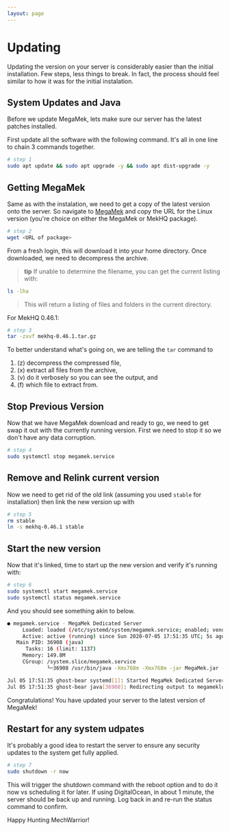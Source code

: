 ```yaml
---
layout: page
---
```

# Updating

Updating the version on your server is considerably easier than the initial
installation. Few steps, less things to break. In fact, the process should
feel similar to how it was for the initial instalation.

## System Updates and Java

Before we update MegaMek, lets make sure our server has the latest patches
installed.

First update all the software with the following command. It's all in one line
to chain 3 commands together.

```bash
# step 1
sudo apt update && sudo apt upgrade -y && sudo apt dist-upgrade -y
```

## Getting MegaMek

Same as with the instalation, we need to get a copy of the latest version onto
the server. So navigate to [MegaMek](https://megamek.org/downloads.html)
and copy the URL for the Linux version (you're choice on either the MegaMek
or MekHQ package).

```bash
# step 2
wget <URL of package>
```

From a fresh login, this will download it into your home directory. Once
downloaded, we need to decompress the archive.

> **tip** If unable to determine the filename, you can get the current
> listing with:
>
```bash
ls -lha
```
>
> This will return a listing of files and folders in the current directory.

For MekHQ 0.46.1:

```bash
# step 3
tar -zxvf mekhq-0.46.1.tar.gz
```

To better understand what's going on, we are telling the `tar` command to

1. (z) decompress the compressed file,
2. (x) extract all files from the archive,
3. (v) do it verbosely so you can see the output, and
4. (f) which file to extract from.

## Stop Previous Version

Now that we have MegaMek download and ready to go, we need to get swap it out
with the currently running version. First we need to stop it so we don't have
any data corruption.

```bash
# step 4
sudo systemctl stop megamek.service
```

## Remove and Relink current version

Now we need to get rid of the old link (assuming you used `stable` for
installation) then link the new version up with

```bash
# step 5
rm stable
ln -s mekhq-0.46.1 stable
```

## Start the new version

Now that it's linked, time to start up the new version and verify it's
running with:

```bash
# step 6
sudo systemctl start megamek.service
sudo systemctl status megamek.service
```

And you should see something akin to below.

```bash
● megamek.service - MegaMek Dedicated Server
     Loaded: loaded (/etc/systemd/system/megamek.service; enabled; vendor preset: enabled)
     Active: active (running) since Sun 2020-07-05 17:51:35 UTC; 5s ago
   Main PID: 36908 (java)
      Tasks: 16 (limit: 1137)
     Memory: 149.8M
     CGroup: /system.slice/megamek.service
             └─36908 /usr/bin/java -Xms768m -Xmx768m -jar MegaMek.jar -dedicated -port 2346

Jul 05 17:51:35 ghost-bear systemd[1]: Started MegaMek Dedicated Server.
Jul 05 17:51:35 ghost-bear java[36908]: Redirecting output to megameklog.txt
```

Congratulations! You have updated your server to the latest version of
MegaMek!

## Restart for any system udpates

It's probably a good idea to restart the server to ensure any security updates
to the system get fully applied.

```bash
# step 7
sudo shutdown -r now
```

This will trigger the shutdown command with the reboot option and to do it now
vs scheduling it for later. If using DigitalOcean, in about 1 minute, the
server should be back up and running. Log back in and re-run the status command
to confirm.

Happy Hunting MechWarrior!
